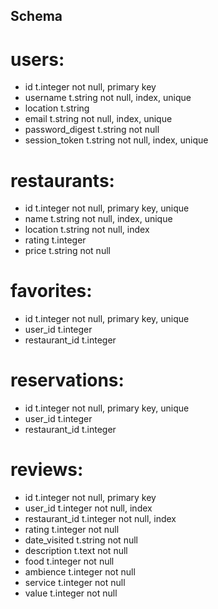 ## Schema ##

# users:
- id                  t.integer  not null, primary key
- username            t.string  not null, index, unique
- location            t.string
- email               t.string  not null, index, unique
- password_digest     t.string  not null
- session_token       t.string  not null, index, unique

# restaurants:
- id                  t.integer  not null, primary key, unique
- name                t.string   not null, index, unique
- location            t.string   not null, index
- rating              t.integer
- price               t.string   not null

# favorites:
- id                  t.integer  not null, primary key, unique
- user_id             t.integer
- restaurant_id       t.integer

# reservations:
- id                  t.integer  not null, primary key, unique
- user_id             t.integer
- restaurant_id       t.integer

# reviews:
- id                  t.integer  not null, primary key
- user_id             t.integer  not null, index
- restaurant_id       t.integer  not null, index
- rating              t.integer  not null
- date_visited        t.string   not null
- description         t.text     not null
- food                t.integer  not null
- ambience            t.integer  not null
- service             t.integer  not null
- value               t.integer  not null
